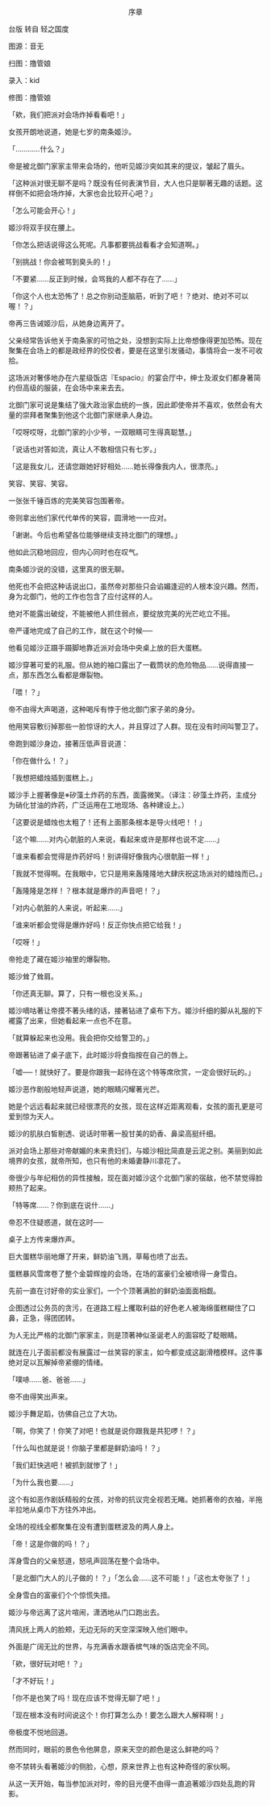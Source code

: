 <p align="center">序章</p>

台版 转自 轻之国度

图源：音无

扫图：撸管娘

录入：kid

修图：撸管娘

「欸，我们把派对会场炸掉看看吧！」

女孩开朗地说道，她是七岁的南条姬沙。

「…………什么？」

帝是被北御门家家主带来会场的，他听见姬沙突如其来的提议，皱起了眉头。

「这种派对很无聊不是吗？既没有任何表演节目，大人也只是聊著无趣的话题。这样倒不如把会场炸掉，大家也会比较开心吧？」

「怎么可能会开心！」

姬沙将双手扠在腰上。

「你怎么把话说得这么死呢。凡事都要挑战看看才会知道啊。」

「别挑战！你会被骂到臭头的！」

「不要紧……反正到时候，会骂我的人都不存在了……」

「你这个人也太恐怖了！总之你别动歪脑筋，听到了吧！？绝对、绝对不可以喔！？」

帝再三告诫姬沙后，从她身边离开了。

父亲经常告诉他关于南条家的可怕之处，没想到实际上比帝想像得更加恐怖。现在聚集在会场上的都是政经界的佼佼者，要是在这里引发骚动，事情将会一发不可收拾。

这场派对奢侈地办在六星级饭店『Espacio』的宴会厅中，绅士及淑女们都身著简约但高级的服装，在会场中来来去去。

北御门家可说是集结了强大政治家血统的一族，因此即使帝并不喜欢，依然会有大量的崇拜者聚集到他这个北御门家继承人身边。

「哎呀哎呀，北御门家的小少爷，一双眼睛可生得真聪慧。」

「说话也对答如流，真让人不敢相信只有七岁。」

「这是我女儿，还请您跟她好好相处……她长得像我内人，很漂亮。」

笑容、笑容、笑容。

一张张千锤百炼的完美笑容包围著帝。

帝则拿出他们家代代单传的笑容，圆滑地一一应对。

「谢谢。今后也希望各位能够继续支持北御门的理想。」

他如此沉稳地回应，但内心同时也在叹气。

南条姬沙说的没错，这里真的很无聊。

他死也不会把这种话说出口，虽然帝对那些只会谄媚逢迎的人根本没兴趣。然而，身为北御门，他的工作也包含了应付这样的人。

绝对不能露出破绽，不能被他人抓住弱点，要绽放完美的光芒屹立不摇。

帝严谨地完成了自己的工作，就在这个时候──

他看见姬沙正蹑手蹑脚地靠近派对会场中央桌上放的巨大蛋糕。

姬沙穿著可爱的礼服。但从她的袖口露出了一截筒状的危险物品……说得直接一点，那东西怎么看都是爆裂物。

「喂！？」

帝不由得大声喝道，这种喝斥有悖于他北御门家子弟的身分。

他用笑容敷衍掉那些一脸惊讶的大人，并且穿过了人群。现在没有时间叫警卫了。

帝跑到姬沙身边，接著压低声音说道：

「你在做什么！？」

「我想把蜡烛插到蛋糕上。」

姬沙手上握著像是※矽藻土炸药的东西，面露微笑。（译注：矽藻土炸药，主成分为硝化甘油的炸药，广泛运用在工地现场、各种建设上。）

「这要说是蜡烛也太粗了！还有上面那条根本是导火线吧！！」

「这个嘛……对内心骯脏的人来说，看起来或许是那样也说不定……」

「谁来看都会觉得是炸药好吗！别讲得好像我内心很骯脏一样！」

「我就不觉得啊。在我眼中，它只是用来轰隆隆地大肆庆祝这场派对的蜡烛而已。」

「轰隆隆是怎样！？根本就是爆炸的声音吧！？」

「对内心骯脏的人来说，听起来……」

「谁来听都会觉得是爆炸好吗！反正你快点把它给我！」

「哎呀！」

帝抢走了藏在姬沙袖里的爆裂物。

姬沙耸了耸肩。

「你还真无聊。算了，只有一根也没关系。」

姬沙嘀咕著让帝摸不著头绪的话，接著钻进了桌布下方。姬沙纤细的脚从礼服的下襬露了出来，但她看起来一点也不在意。

「就算躲起来也没用。我会把你交给警卫的。」

帝跟著钻进了桌子底下，此时姬沙将食指按在自己的唇上。

「嘘──！就快好了。要是你跟我一起待在这个特等席欣赏，一定会很好玩的。」

姬沙恶作剧般地轻声说道，她的眼睛闪耀著光芒。

她是个远远看起来就已经很漂亮的女孩，现在这样近距离观看，女孩的面孔更是可爱到惊为天人。

姬沙的肌肤白皙剔透、说话时带著一股甘美的奶香、鼻梁高挺纤细。

派对会场上那些对帝献媚的未来贵妇们，与姬沙相比简直是云泥之别。美丽到如此境界的女孩，就帝所知，也只有他的未婚妻静川凛花了。

帝很少与年纪相仿的异性接触，现在面对姬沙这个北御门家的宿敌，他不禁觉得脸颊热了起来。

「特等席……？你到底在说什……」

帝忍不住疑惑道，就在这时──

桌子上方传来爆炸声。

巨大蛋糕华丽地爆了开来，鲜奶油飞溅，草莓也喷了出去。

蛋糕暴风雪席卷了整个金碧辉煌的会场，在场的富豪们全被喷得一身雪白。

先前一直在讨好帝的实业家们，一个个顶著满脸的鲜奶油面面相觑。

企图透过公务员的贪污，在道路工程上攫取利益的好色老人被海绵蛋糕糊住了口鼻，正急，得团团转。

为人无比严格的北御门家家主，则是顶著神似圣诞老人的面容眨了眨眼睛。

就连在儿子面前都没有展露过一丝笑容的家主，如今都变成这副滑稽模样。这件事绝对足以瓦解掉帝紧绷的情绪。

「噗哧……爸、爸爸……」

帝不由得笑出声来。

姬沙手舞足蹈，彷佛自己立了大功。

「啊，你笑了！你笑了对吧！也就是说你跟我是共犯啰！？」

「什么叫也就是说！你脑子里都是鲜奶油吗！？」

「我们赶快逃吧！被抓到就惨了！」

「为什么我也要……」

这个有如恶作剧妖精般的女孩，对帝的抗议完全视若无睹。她抓著帝的衣袖，半拖半拉地从桌巾下方往外冲出。

全场的视线全都聚集在没有遭到蛋糕波及的两人身上。

「帝！这是你做的吗！？」

浑身雪白的父亲怒道，怒吼声回荡在整个会场中。

「是北御门大人的儿子做的！？」「怎么会……这不可能！」「这也太夸张了！」

全身雪白的富豪们个个惊慌失措。

姬沙与帝远离了这片喧闹，潇洒地从门口跑出去。

清风抚上两人的脸颊，无边无际的天空深深映入他们眼中。

外面是广阔无比的世界，与充满香水跟香槟气味的饭店完全不同。

「欸，很好玩对吧！？」

「才不好玩！」

「你不是也笑了吗！现在应该不觉得无聊了吧！」

「现在根本没有时间说这个！你打算怎么办！要怎么跟大人解释啊！」

帝极度不悦地回道。

然而同时，眼前的景色令他屏息，原来天空的颜色是这么鲜艳的吗？

帝不禁转头看著姬沙的侧脸，心想，原来世界上也有这种奇怪的家伙啊。

从这一天开始，每当参加派对时，帝的目光便不由得一直追著姬沙四处乱跑的背影。

